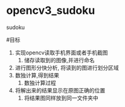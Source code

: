 # opencv3_sudoku
sudoku

#目标
1. 实现opencv读取手机界面或者手机截图
	1. 储存读取到的图像,并进行命名
2. 进行图形分快分析, 将读到的图进行划分区域
3. 数独计算,得到结果
	1. 数独计算过程
4. 将解出来的结果显示在原图正确的位置
	1. 将结果图同样放到同一文件夹中
